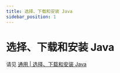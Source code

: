```yaml
---
title: 选择、下载和安装 Java
sidebar_position: 1
---
```


# 选择、下载和安装 Java

请见 [通用 | 选择、下载和安装 Java](https://nitwikit.yizhan.wiki/preparation/choose-and-download-and-install-java/)
